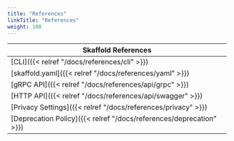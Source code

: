 ```yaml
---
title: "References"
linkTitle: "References"
weight: 100
---
```


| Skaffold References  |
|----------|
| [CLI]({{< relref "/docs/references/cli" >}}) |
| [skaffold.yaml]({{< relref "/docs/references/yaml" >}}) |
| [gRPC API]({{< relref "/docs/references/api/grpc" >}}) |
| [HTTP API]({{< relref "/docs/references/api/swagger" >}}) |
| [Privacy Settings]({{< relref "/docs/references/privacy" >}}) |
| [Deprecation Policy]({{< relref "/docs/references/deprecation" >}}) |

